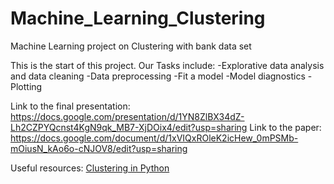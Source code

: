 # Machine_Learning_Clustering
Machine Learning project on Clustering with bank data set


This is the start of this project. Our Tasks include:
-Explorative data analysis and data cleaning
-Data preprocessing
-Fit a model
-Model diagnostics
-Plotting

Link to the final presentation: https://docs.google.com/presentation/d/1YN8ZlBX34dZ-Lh2CZPYQcnst4KgN9qk_MB7-XjDOix4/edit?usp=sharing
Link to the paper: https://docs.google.com/document/d/1xVIQxROleK2icHew_0mPSMb-mOiusN_kAo6o-cNJOV8/edit?usp=sharing

Useful resources: [Clustering in Python](https://github.com/sandipanpaul21/Clustering-in-Python)
